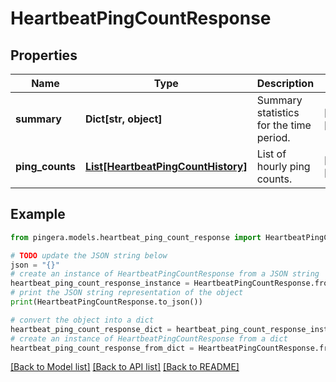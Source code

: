 # HeartbeatPingCountResponse


## Properties

Name | Type | Description | Notes
------------ | ------------- | ------------- | -------------
**summary** | **Dict[str, object]** | Summary statistics for the time period. | [optional] [readonly] 
**ping_counts** | [**List[HeartbeatPingCountHistory]**](HeartbeatPingCountHistory.md) | List of hourly ping counts. | [optional] [readonly] 

## Example

```python
from pingera.models.heartbeat_ping_count_response import HeartbeatPingCountResponse

# TODO update the JSON string below
json = "{}"
# create an instance of HeartbeatPingCountResponse from a JSON string
heartbeat_ping_count_response_instance = HeartbeatPingCountResponse.from_json(json)
# print the JSON string representation of the object
print(HeartbeatPingCountResponse.to_json())

# convert the object into a dict
heartbeat_ping_count_response_dict = heartbeat_ping_count_response_instance.to_dict()
# create an instance of HeartbeatPingCountResponse from a dict
heartbeat_ping_count_response_from_dict = HeartbeatPingCountResponse.from_dict(heartbeat_ping_count_response_dict)
```
[[Back to Model list]](../README.md#documentation-for-models) [[Back to API list]](../README.md#documentation-for-api-endpoints) [[Back to README]](../README.md)


